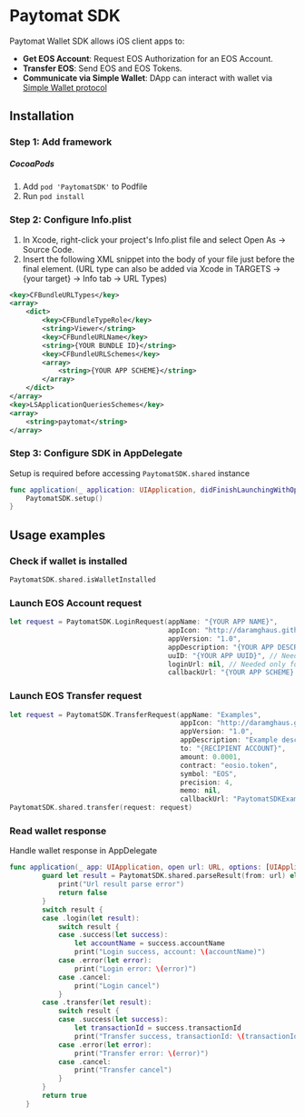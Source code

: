 Paytomat SDK   
==============
Paytomat Wallet SDK allows iOS client apps to:
- **Get EOS Account**: Request EOS Authorization for an EOS Account.
- **Transfer EOS**: Send EOS and EOS Tokens.
- **Communicate via Simple Wallet**: DApp can interact with wallet via [Simple Wallet protocol](https://github.com/southex/SimpleWallet/blob/master/README_en.md)
 
## Installation
### Step 1: Add framework 
##### CocoaPods
1. Add `pod 'PaytomatSDK'` to Podfile
2. Run `pod install`
### Step 2: Configure Info.plist 
1. In Xcode, right-click your project's Info.plist file and select Open As -> Source Code.
2. Insert the following XML snippet into the body of your file just before the final </dict> element. (URL type can also be added via Xcode in TARGETS -> {your target} -> Info tab -> URL Types)
```xml
<key>CFBundleURLTypes</key>
<array>
    <dict>
        <key>CFBundleTypeRole</key>
        <string>Viewer</string>
        <key>CFBundleURLName</key>
        <string>{YOUR BUNDLE ID}</string>
        <key>CFBundleURLSchemes</key>
        <array>
            <string>{YOUR APP SCHEME}</string>
        </array>
    </dict>
</array>
<key>LSApplicationQueriesSchemes</key>
<array>
    <string>paytomat</string>
</array>
```
### Step 3: Configure SDK in AppDelegate
Setup is required before accessing `PaytomatSDK.shared` instance
```swift
func application(_ application: UIApplication, didFinishLaunchingWithOptions launchOptions: [UIApplication.LaunchOptionsKey: Any]?) -> Bool {
    PaytomatSDK.setup()
}
```

## Usage examples

### Check if wallet is installed
```swift
PaytomatSDK.shared.isWalletInstalled
```

### Launch EOS Account request
```swift
let request = PaytomatSDK.LoginRequest(appName: "{YOUR APP NAME}",
                                       appIcon: "http://daramghaus.github.io/icontester/images/iTunesArtwork.png",
                                       appVersion: "1.0",
                                       appDescription: "{YOUR APP DESCRIPTION}",
                                       uuID: "{YOUR APP UUID}", // Needed only for Simple Wallet protocol
                                       loginUrl: nil, // Needed only for Simple Wallet protocol
                                       callbackUrl: "{YOUR APP SCHEME}://eos.io")PaytomatSDK.shared.login(request: request)
```

### Launch EOS Transfer request
```swift
let request = PaytomatSDK.TransferRequest(appName: "Examples",
                                          appIcon: "http://daramghaus.github.io/icontester/images/iTunesArtwork.png",
                                          appVersion: "1.0",
                                          appDescription: "Example description",
                                          to: "{RECIPIENT ACCOUNT}",
                                          amount: 0.0001,
                                          contract: "eosio.token",
                                          symbol: "EOS",
                                          precision: 4,
                                          memo: nil,
                                          callbackUrl: "PaytomatSDKExamples://eos.io")
PaytomatSDK.shared.transfer(request: request)
```
### Read wallet response 
Handle wallet response in AppDelegate
```swift
func application(_ app: UIApplication, open url: URL, options: [UIApplication.OpenURLOptionsKey : Any] = [:]) -> Bool {
        guard let result = PaytomatSDK.shared.parseResult(from: url) else {
            print("Url result parse error")
            return false
        }
        switch result {
        case .login(let result):
            switch result {
            case .success(let success):
                let accountName = success.accountName
                print("Login success, account: \(accountName)")
            case .error(let error):
                print("Login error: \(error)")
            case .cancel:
                print("Login cancel")
            }
        case .transfer(let result):
            switch result {
            case .success(let success):
                let transactionId = success.transactionId
                print("Transfer success, transactionId: \(transactionId)")
            case .error(let error):
                print("Transfer error: \(error)")
            case .cancel:
                print("Transfer cancel")
            }
        }
        return true
    }
```
